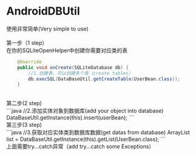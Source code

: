 # AndroidDBUtil
使用非常简单(Very simple to use)<br>
<br>
第一步（1 step）<br>
在你的SQLiteOpenHelper中创建你需要对应类的表<br>
```java
    @Override
    public void onCreate(SQLiteDatabase db) {
        //1.创建表，可以创建多个表（create tables）
        db.execSQL(DataBaseUtil.getCreateTable(UserBean.class));
    }
```
<br>
第二步(2 step)<br>
```java
    //2.添加实体对象到数据库(add your object into database)
    DataBaseUtil.getInstance(this).insert(userBean);
```
<br>
第三步(3 step)<br>
```java
    //3.获取对应实体类到数据库数据(get datas from database)
    ArrayList list = DataBaseUtil.getInstance(this).getList(UserBean.class);
```
<br>
上面需要try...catch异常（add try...catch some Exceptions）
